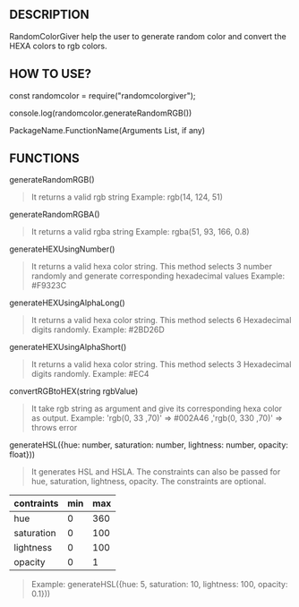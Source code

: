 ## DESCRIPTION

RandomColorGiver help the user to generate random color and convert the HEXA colors to rgb colors.

## HOW TO USE?

const randomcolor = require("randomcolorgiver");

console.log(randomcolor.generateRandomRGB())

PackageName.FunctionName(Arguments List, if any)

## FUNCTIONS

generateRandomRGB()

> It returns a valid rgb string
> Example: rgb(14, 124, 51)

generateRandomRGBA()

> It returns a valid rgba string
> Example: rgba(51, 93, 166, 0.8)

generateHEXUsingNumber()

> It returns a valid hexa color string. This method selects 3 number randomly and generate corresponding hexadecimal values
> Example: #F9323C

generateHEXUsingAlphaLong()

> It returns a valid hexa color string. This method selects 6 Hexadecimal digits randomly.
> Example: #2BD26D

generateHEXUsingAlphaShort()

> It returns a valid hexa color string. This method selects 3 Hexadecimal digits randomly.
> Example: #EC4

convertRGBtoHEX(string rgbValue)

> It take rgb string as argument and give its corresponding hexa color as output.
> Example: 'rgb(0, 33 ,70)' => #002A46 ,'rgb(0, 330 ,70)' => throws error

generateHSL({hue: number, saturation: number, lightness: number, opacity: float}))

> It generates HSL and HSLA. The constraints can also be passed for hue, saturation, lightness, opacity. The constraints are optional. 

| 	contraints 		| 	min  	| max   |
|-------------------|-----------|-------|	
|   hue      		|	0		|	360	|
|   saturation      |	0		|	100	|
|   lightness     	|	0		|	100	|
|   opacity      	|	0		|	1	|

> Example: generateHSL({hue: 5, saturation: 10, lightness: 100, opacity: 0.1})) 